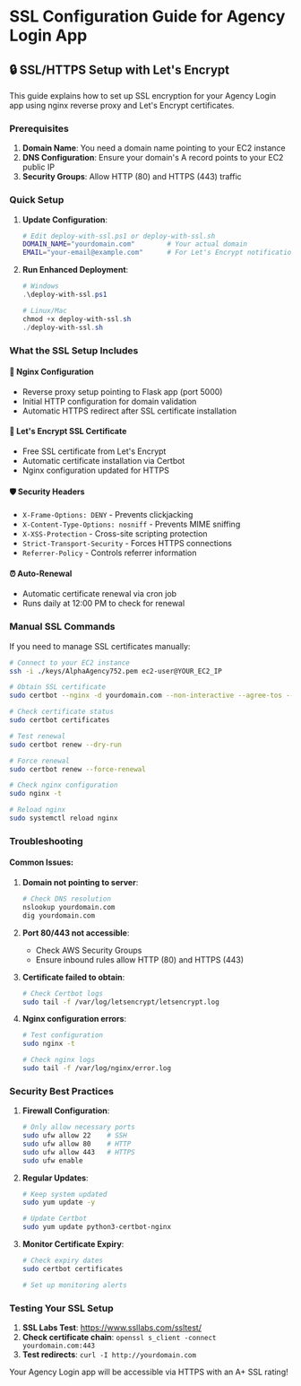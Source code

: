 # SSL Configuration Guide for Agency Login App

## 🔒 SSL/HTTPS Setup with Let's Encrypt

This guide explains how to set up SSL encryption for your Agency Login app using nginx reverse proxy and Let's Encrypt certificates.

### Prerequisites

1. **Domain Name**: You need a domain name pointing to your EC2 instance
2. **DNS Configuration**: Ensure your domain's A record points to your EC2 public IP
3. **Security Groups**: Allow HTTP (80) and HTTPS (443) traffic

### Quick Setup

1. **Update Configuration**:
   ```bash
   # Edit deploy-with-ssl.ps1 or deploy-with-ssl.sh
   DOMAIN_NAME="yourdomain.com"        # Your actual domain
   EMAIL="your-email@example.com"      # For Let's Encrypt notifications
   ```

2. **Run Enhanced Deployment**:
   ```powershell
   # Windows
   .\deploy-with-ssl.ps1
   
   # Linux/Mac  
   chmod +x deploy-with-ssl.sh
   ./deploy-with-ssl.sh
   ```

### What the SSL Setup Includes

#### 🔧 **Nginx Configuration**
- Reverse proxy setup pointing to Flask app (port 5000)
- Initial HTTP configuration for domain validation
- Automatic HTTPS redirect after SSL certificate installation

#### 🔐 **Let's Encrypt SSL Certificate**
- Free SSL certificate from Let's Encrypt
- Automatic certificate installation via Certbot
- Nginx configuration updated for HTTPS

#### 🛡️ **Security Headers**
- `X-Frame-Options: DENY` - Prevents clickjacking
- `X-Content-Type-Options: nosniff` - Prevents MIME sniffing
- `X-XSS-Protection` - Cross-site scripting protection
- `Strict-Transport-Security` - Forces HTTPS connections
- `Referrer-Policy` - Controls referrer information

#### ⏰ **Auto-Renewal**
- Automatic certificate renewal via cron job
- Runs daily at 12:00 PM to check for renewal

### Manual SSL Commands

If you need to manage SSL certificates manually:

```bash
# Connect to your EC2 instance
ssh -i ./keys/AlphaAgency752.pem ec2-user@YOUR_EC2_IP

# Obtain SSL certificate
sudo certbot --nginx -d yourdomain.com --non-interactive --agree-tos --email your-email@example.com

# Check certificate status
sudo certbot certificates

# Test renewal
sudo certbot renew --dry-run

# Force renewal
sudo certbot renew --force-renewal

# Check nginx configuration
sudo nginx -t

# Reload nginx
sudo systemctl reload nginx
```

### Troubleshooting

#### Common Issues:

1. **Domain not pointing to server**:
   ```bash
   # Check DNS resolution
   nslookup yourdomain.com
   dig yourdomain.com
   ```

2. **Port 80/443 not accessible**:
   - Check AWS Security Groups
   - Ensure inbound rules allow HTTP (80) and HTTPS (443)

3. **Certificate failed to obtain**:
   ```bash
   # Check Certbot logs
   sudo tail -f /var/log/letsencrypt/letsencrypt.log
   ```

4. **Nginx configuration errors**:
   ```bash
   # Test configuration
   sudo nginx -t
   
   # Check nginx logs
   sudo tail -f /var/log/nginx/error.log
   ```

### Security Best Practices

1. **Firewall Configuration**:
   ```bash
   # Only allow necessary ports
   sudo ufw allow 22    # SSH
   sudo ufw allow 80    # HTTP
   sudo ufw allow 443   # HTTPS
   sudo ufw enable
   ```

2. **Regular Updates**:
   ```bash
   # Keep system updated
   sudo yum update -y
   
   # Update Certbot
   sudo yum update python3-certbot-nginx
   ```

3. **Monitor Certificate Expiry**:
   ```bash
   # Check expiry dates
   sudo certbot certificates
   
   # Set up monitoring alerts
   ```

### Testing Your SSL Setup

1. **SSL Labs Test**: https://www.ssllabs.com/ssltest/
2. **Check certificate chain**: `openssl s_client -connect yourdomain.com:443`
3. **Test redirects**: `curl -I http://yourdomain.com`

Your Agency Login app will be accessible via HTTPS with an A+ SSL rating!
